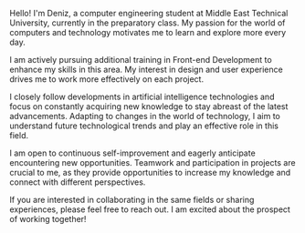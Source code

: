 Hello! I'm Deniz, a computer engineering student at Middle East Technical University, currently in the preparatory class. My passion for the world of computers and technology motivates me to learn and explore more every day.

I am actively pursuing additional training in Front-end Development to enhance my skills in this area. My interest in design and user experience drives me to work more effectively on each project.

I closely follow developments in artificial intelligence technologies and focus on constantly acquiring new knowledge to stay abreast of the latest advancements. Adapting to changes in the world of technology, I aim to understand future technological trends and play an effective role in this field.

I am open to continuous self-improvement and eagerly anticipate encountering new opportunities. Teamwork and participation in projects are crucial to me, as they provide opportunities to increase my knowledge and connect with different perspectives.

If you are interested in collaborating in the same fields or sharing experiences, please feel free to reach out. I am excited about the prospect of working together!

<!---
denizylmnbs/denizylmnbs is a ✨ special ✨ repository because its `README.md` (this file) appears on your GitHub profile.
You can click the Preview link to take a look at your changes.
--->
